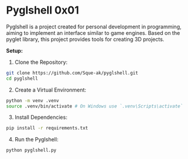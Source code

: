 # Pyglshell 0x01

Pyglshell is a project created for personal development in programming, aiming to implement an interface similar to game engines. Based on the pyglet library, this project provides tools for creating 3D projects.

**Setup:**
1. Clone the Repository:
```bash
git clone https://github.com/Sque-ak/pyglshell.git
cd pyglshell
```
2. Create a Virtual Environment:
```bash
python -m venv .venv
source .venv/bin/activate # On Windows use `.venv\Scripts\activate`
```
3. Install Dependencies:
```bash
pip install -r requirements.txt
```
4. Run the Pyglshell:
```bash
python pyglshell.py
```